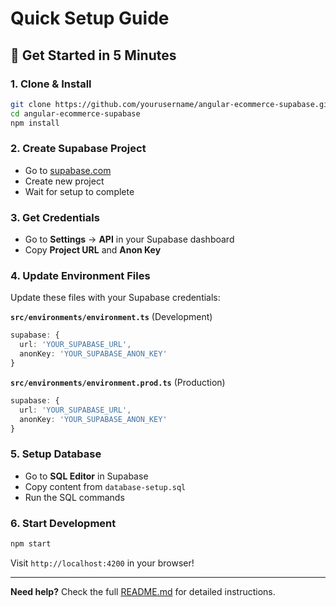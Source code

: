 # Quick Setup Guide

## 🚀 Get Started in 5 Minutes

### 1. Clone & Install
```bash
git clone https://github.com/yourusername/angular-ecommerce-supabase.git
cd angular-ecommerce-supabase
npm install
```

### 2. Create Supabase Project
- Go to [supabase.com](https://supabase.com)
- Create new project
- Wait for setup to complete

### 3. Get Credentials
- Go to **Settings** → **API** in your Supabase dashboard
- Copy **Project URL** and **Anon Key**

### 4. Update Environment Files
Update these files with your Supabase credentials:

**`src/environments/environment.ts`** (Development)
```typescript
supabase: {
  url: 'YOUR_SUPABASE_URL',
  anonKey: 'YOUR_SUPABASE_ANON_KEY'
}
```

**`src/environments/environment.prod.ts`** (Production)
```typescript
supabase: {
  url: 'YOUR_SUPABASE_URL',
  anonKey: 'YOUR_SUPABASE_ANON_KEY'
}
```

### 5. Setup Database
- Go to **SQL Editor** in Supabase
- Copy content from `database-setup.sql`
- Run the SQL commands

### 6. Start Development
```bash
npm start
```

Visit `http://localhost:4200` in your browser!

---

**Need help?** Check the full [README.md](README.md) for detailed instructions. 